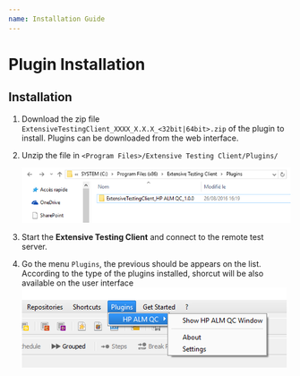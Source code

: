 ```yaml
---
name: Installation Guide
---
```


# Plugin Installation

## Installation

1. Download the zip file `ExtensiveTestingClient_XXXX_X.X.X_<32bit|64bit>.zip` of the plugin to install. Plugins can be downloaded from the web interface.
 
2. Unzip the file in `<Program Files>/Extensive Testing Client/Plugins/`

    ![](/docs/images/plugins_client_install.png)

3. Start the **Extensive Testing Client** and connect to the remote test server.

4. Go the menu `Plugins`, the previous should be appears on the list. According to the type of the plugins installed, shorcut will be also available on the user interface 
    ![](/docs/images/ite_plugins_menu.png)
